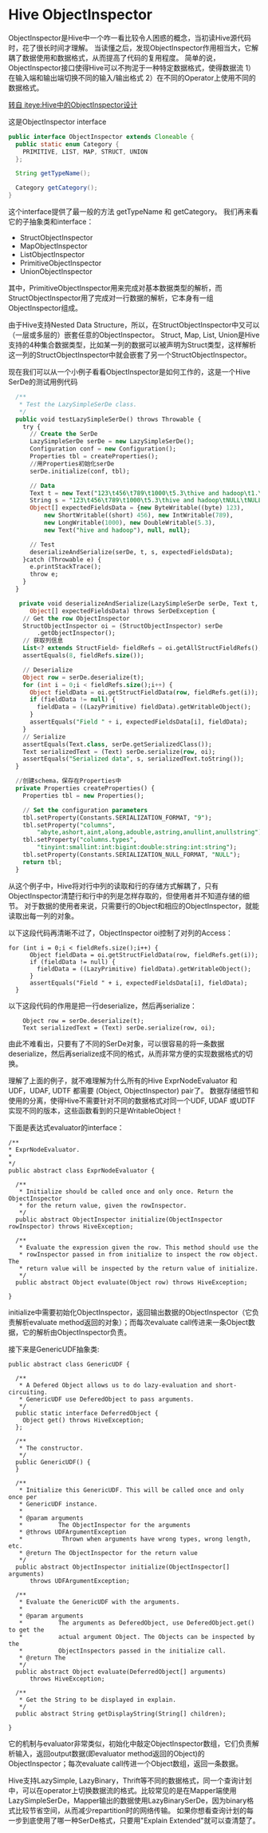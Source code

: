 Hive ObjectInspector
==========

ObjectInspector是Hive中一个咋一看比较令人困惑的概念，当初读Hive源代码时，花了很长时间才理解。 当读懂之后，发现ObjectInspector作用相当大，它解耦了数据使用和数据格式，从而提高了代码的复用程度。 简单的说，ObjectInspector接口使得Hive可以不拘泥于一种特定数据格式，使得数据流 1）在输入端和输出端切换不同的输入/输出格式 2）在不同的Operator上使用不同的数据格式。

[转自 iteye:Hive中的ObjectInspector设计](http://db3.iteye.com/blog/1072778)

这是ObjectInspector interface

```java
public interface ObjectInspector extends Cloneable { 
  public static enum Category { 
    PRIMITIVE, LIST, MAP, STRUCT, UNION 
  };

  String getTypeName();

  Category getCategory();
}
```

这个interface提供了最一般的方法 getTypeName 和 getCategory。 
我们再来看它的子抽象类和interface：

- StructObjectInspector
- MapObjectInspector
- ListObjectInspector
- PrimitiveObjectInspector
- UnionObjectInspector

其中，PrimitiveObjectInspector用来完成对基本数据类型的解析，而StructObjectInspector用了完成对一行数据的解析，它本身有一组ObjectInspector组成。

由于Hive支持Nested Data Structure，所以，在StructObjectInspector中又可以（一层或多层的）嵌套任意的ObjectInspector。 Struct, Map, List, Union是Hive支持的4种集合数据类型，比如某一列的数据可以被声明为Struct类型，这样解析这一列的StructObjectInspector中就会嵌套了另一个StructObjectInspector。 

现在我们可以从一个小例子看看ObjectInspector是如何工作的，这是一个Hive SerDe的测试用例代码

```sql
  /**
   * Test the LazySimpleSerDe class. 
   */ 
  public void testLazySimpleSerDe() throws Throwable { 
    try { 
      // Create the SerDe 
      LazySimpleSerDe serDe = new LazySimpleSerDe();
      Configuration conf = new Configuration();
      Properties tbl = createProperties();
      //用Properties初始化serDe 
      serDe.initialize(conf, tbl);

      // Data 
      Text t = new Text("123\t456\t789\t1000\t5.3\thive and hadoop\t1.\tNULL");
      String s = "123\t456\t789\t1000\t5.3\thive and hadoop\tNULL\tNULL";
      Object[] expectedFieldsData = {new ByteWritable((byte) 123), 
          new ShortWritable((short) 456), new IntWritable(789), 
          new LongWritable(1000), new DoubleWritable(5.3), 
          new Text("hive and hadoop"), null, null};

      // Test 
      deserializeAndSerialize(serDe, t, s, expectedFieldsData);
    }catch (Throwable e) { 
      e.printStackTrace();
      throw e;
    }
  }

   private void deserializeAndSerialize(LazySimpleSerDe serDe, Text t, String s, 
      Object[] expectedFieldsData) throws SerDeException { 
    // Get the row ObjectInspector 
    StructObjectInspector oi = (StructObjectInspector) serDe 
        .getObjectInspector();
    // 获取列信息 
    List<? extends StructField> fieldRefs = oi.getAllStructFieldRefs();
    assertEquals(8, fieldRefs.size());

    // Deserialize 
    Object row = serDe.deserialize(t);
    for (int i = 0;i < fieldRefs.size();i++) { 
      Object fieldData = oi.getStructFieldData(row, fieldRefs.get(i));
      if (fieldData != null) { 
        fieldData = ((LazyPrimitive) fieldData).getWritableObject();
      }
      assertEquals("Field " + i, expectedFieldsData[i], fieldData);
    }
    // Serialize 
    assertEquals(Text.class, serDe.getSerializedClass());
    Text serializedText = (Text) serDe.serialize(row, oi);
    assertEquals("Serialized data", s, serializedText.toString());
  }

  //创建schema，保存在Properties中 
  private Properties createProperties() { 
    Properties tbl = new Properties();

    // Set the configuration parameters 
    tbl.setProperty(Constants.SERIALIZATION_FORMAT, "9");
    tbl.setProperty("columns", 
        "abyte,ashort,aint,along,adouble,astring,anullint,anullstring");
    tbl.setProperty("columns.types", 
        "tinyint:smallint:int:bigint:double:string:int:string");
    tbl.setProperty(Constants.SERIALIZATION_NULL_FORMAT, "NULL");
    return tbl;
  }

```

从这个例子中，Hive将对行中列的读取和行的存储方式解耦了，只有ObjectInspector清楚行和行中的列是怎样存取的，但使用者并不知道存储的细节。 对于数据的使用者来说，只需要行的Object和相应的ObjectInspector，就能读取出每一列的对象。 

以下这段代码再清晰不过了，ObjectInspector oi控制了对列的Access：

```
for (int i = 0;i < fieldRefs.size();i++) { 
      Object fieldData = oi.getStructFieldData(row, fieldRefs.get(i));
      if (fieldData != null) { 
        fieldData = ((LazyPrimitive) fieldData).getWritableObject();
      }
      assertEquals("Field " + i, expectedFieldsData[i], fieldData);
  }
```

以下这段代码的作用是把一行deserialize，然后再serialize：
```
    Object row = serDe.deserialize(t);
    Text serializedText = (Text) serDe.serialize(row, oi);
```

由此不难看出，只要有了不同的SerDe对象，可以很容易的将一条数据deserialize，然后再serialize成不同的格式，从而非常方便的实现数据格式的切换。 

理解了上面的例子，就不难理解为什么所有的Hive ExprNodeEvaluator 和 UDF，UDAF, UDTF 都需要 (Object, ObjectInspector) pair了。 数据存储细节和使用的分离，使得Hive不需要针对不同的数据格式对同一个UDF, UDAF 或UDTF实现不同的版本，这些函数看到的只是WritableObject！ 


下面是表达式evaluator的interface： 
```
/** 
* ExprNodeEvaluator. 
* 
*/ 
public abstract class ExprNodeEvaluator { 

  /** 
   * Initialize should be called once and only once. Return the ObjectInspector 
   * for the return value, given the rowInspector. 
   */ 
  public abstract ObjectInspector initialize(ObjectInspector rowInspector) throws HiveException;

  /** 
   * Evaluate the expression given the row. This method should use the 
   * rowInspector passed in from initialize to inspect the row object. The 
   * return value will be inspected by the return value of initialize. 
   */ 
  public abstract Object evaluate(Object row) throws HiveException;

}
```

initialize中需要初始化ObjectInspector，返回输出数据的ObjectInspector（它负责解析evaluate method返回的对象）；而每次evaluate call传进来一条Object数据，它的解析由ObjectInspector负责。 

接下来是GenericUDF抽象类:
```
public abstract class GenericUDF { 

  /** 
   * A Defered Object allows us to do lazy-evaluation and short-circuiting. 
   * GenericUDF use DeferedObject to pass arguments. 
   */ 
  public static interface DeferredObject { 
    Object get() throws HiveException;
  };

  /** 
   * The constructor. 
   */ 
  public GenericUDF() { 
  }

  /** 
   * Initialize this GenericUDF. This will be called once and only once per 
   * GenericUDF instance. 
   * 
   * @param arguments 
   *          The ObjectInspector for the arguments 
   * @throws UDFArgumentException 
   *           Thrown when arguments have wrong types, wrong length, etc. 
   * @return The ObjectInspector for the return value 
   */ 
  public abstract ObjectInspector initialize(ObjectInspector[] arguments) 
      throws UDFArgumentException;

  /** 
   * Evaluate the GenericUDF with the arguments. 
   * 
   * @param arguments 
   *          The arguments as DeferedObject, use DeferedObject.get() to get the 
   *          actual argument Object. The Objects can be inspected by the 
   *          ObjectInspectors passed in the initialize call. 
   * @return The 
   */ 
  public abstract Object evaluate(DeferredObject[] arguments) 
      throws HiveException;

  /** 
   * Get the String to be displayed in explain. 
   */ 
  public abstract String getDisplayString(String[] children);

}

```

它的机制与evaluator非常类似，初始化中敲定ObjectInspector数组，它们负责解析输入，返回output数据(即evaluator method返回的Object)的ObjectInspector；每次evaluate call传进一个Object数组，返回一条数据。 


Hive支持LazySimple, LazyBinary，Thrift等不同的数据格式，同一个查询计划中，可以在operator上切换数据流的格式。比较常见的是在Mapper端使用LazySimpleSerDe，Mapper输出的数据使用LazyBinarySerDe，因为binary格式比较节省空间，从而减少repartition时的网络传输。 如果你想看查询计划的每一步到底使用了哪一种SerDe格式，只要用"Explain Extended"就可以查清楚了。